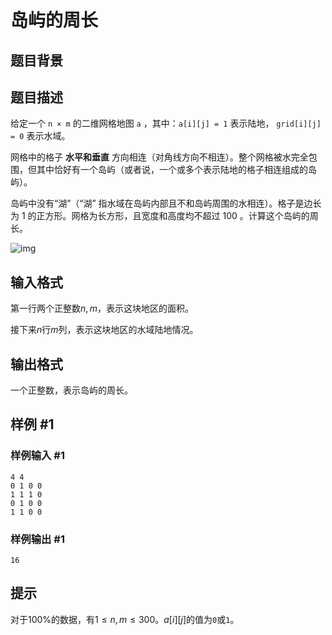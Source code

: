 # 岛屿的周长

## 题目背景

## 题目描述

给定一个 `n × m` 的二维网格地图 `a` ，其中：`a[i][j] = 1` 表示陆地， `grid[i][j] = 0` 表示水域。

网格中的格子 **水平和垂直** 方向相连（对角线方向不相连）。整个网格被水完全包围，但其中恰好有一个岛屿（或者说，一个或多个表示陆地的格子相连组成的岛屿）。

岛屿中没有“湖”（“湖” 指水域在岛屿内部且不和岛屿周围的水相连）。格子是边长为 1 的正方形。网格为长方形，且宽度和高度均不超过 100 。计算这个岛屿的周长。

![img](https://assets.leetcode-cn.com/aliyun-lc-upload/uploads/2018/10/12/island.png)

## 输入格式

第一行两个正整数$n, m$，表示这块地区的面积。

接下来$n$行$m$列，表示这块地区的水域陆地情况。

## 输出格式

一个正整数，表示岛屿的周长。

## 样例 #1

### 样例输入 #1

```
4 4
0 1 0 0
1 1 1 0
0 1 0 0
1 1 0 0
```

### 样例输出 #1

```
16
```

## 提示

对于$100\%$的数据，有$1 \leq n, m \leq 300$。$a[i][j]$的值为`0`或`1`。